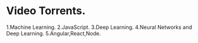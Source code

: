 # Video Torrents.

1.Machine Learning.
2.JavaScript.
3.Deep Learning.
4.Neural Networks and Deep Learning.
5.Angular,React,Node.
